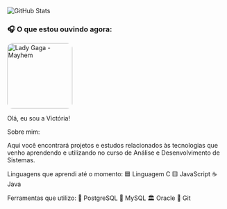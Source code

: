 ![GitHub Stats](https://github-readme-stats.vercel.app/api?username=hausofvic&show_icons=true&theme=buefy)

### 🎧 O que estou ouvindo agora:

<a href="https://open.spotify.com/track/4pNzBbGcqXofx8mLBPTeih" target="_blank">
    <img src="https://nailcityrecord.com/cdn/shop/files/Lady_Gaga_-_Mayhem_2LPVinyl_UPC_602475451082_1024x1024.png?v=1738182868" alt="Lady Gaga - Mayhem" width="150" style="border-radius: 12px;">
</a>

<br>

Olá, eu sou a Victória!

Sobre mim:

Aqui você encontrará projetos e estudos relacionados às tecnologias que venho aprendendo 
e utilizando no curso de Análise e Desenvolvimento de Sistemas.

Linguagens que aprendi até o momento:
🟦 Linguagem C
🟨 JavaScript
☕ Java

Ferramentas que utilizo:
🐘 PostgreSQL
🐬 MySQL
🏛️ Oracle
🔄 Git

